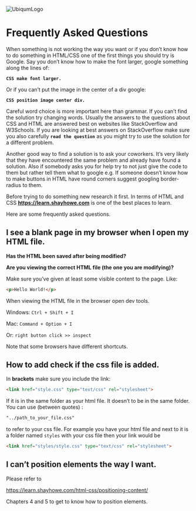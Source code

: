 ![UbiqumLogo](https://ubiqum.com/marketing/ubiqum.png)

# Frequently Asked Questions


When something is not working the way you want or if you don’t know how to do something in HTML/CSS one of the first things you should try is Google. Say you don’t know how to make the font larger, google something along the lines of:

**`CSS make font larger.`**

Or if you can’t put the image in the center of a div google:

**`CSS position image center div.`**

Careful word choice is more important here than grammar. If you can’t find the solution try changing words. Usually the answers to the questions about CSS and HTML are answered best on websites like StackOverflow and W3Schools. If you are looking at best answers on StackOverflow make sure you also carefully **`read the question`** as you might try to use the solution for a different problem. 

Another good way to find a solution is to ask your coworkers. It’s very likely that they have encountered the same problem and already have found a solution. Also if somebody asks you for help try to not just give the code to them but rather tell them what to google e.g. If someone doesn’t know how to make buttons in HTML have round corners suggest googling border-radius to them.

Before trying to do something new research it first. In terms of HTML and CSS **https://learn.shayhowe.com** is one of the best places to learn. 

Here are some frequently asked questions.

## I see a blank page in my browser when I open my HTML file.

**Has the HTML been saved after being modified?**

**Are you viewing the correct HTML file (the one you are modifying)?**

Make sure you’ve given at least some visible content to the page. Like:
```html
<p>Hello World!</p>
```
When viewing the HTML file in the browser open dev tools.

Windows: `Ctrl + Shift + I`

Mac: `Command + Option + I`

Or: `right button click >> inspect`

Note that some browsers have different shortcuts.

## How to add check if the css file is added.

In **brackets** make sure you include the link:
```html
<link href="style.css" type="text/css" rel="stylesheet">
````

If it is in the same folder as your html file. It doesn’t to be in the same folder. You can use (between quotes) :
```html
"../path_to_your_file.css"
```
to refer to your css file. For example you have your html file and next to it is a folder named `styles` with your css file then your link would be
```html
<link href="styles/style.css" type="text/css" rel="stylesheet">
```

## I can’t position elements the way I want.
Please refer to

https://learn.shayhowe.com/html-css/positioning-content/

Chapters 4 and 5 to get to know how to position elements.
